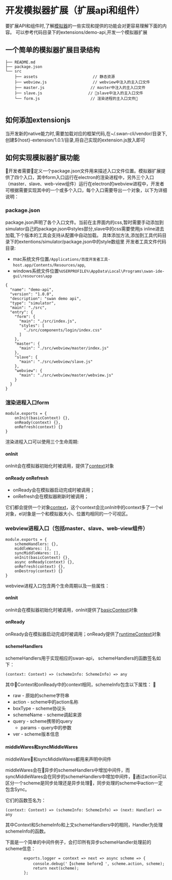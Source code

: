 # 开发模拟器扩展（扩展api和组件）

要扩展API和组件时,了解[模拟器](模拟器.md)的一些实现和提供的功能会对更容易理解下面的内容。
可以参考代码目录下的extensions/demo-api,开发一个模拟器扩展



## 一个简单的模拟器扩展目录结构

```
├── README.md
├── package.json
└── src 
    ├── assets                        // 静态资源
    ├── webview.js                    // webview中注入的主入口文件
    ├── master.js                    // master中注入的主入口文件
    ├── slave.js                    // slave中注入的主入口文件
    └── form.js                      // 渲染进程的主入口文件
    
```



## 如何添加extensionjs
当开发新的native能力时,需要加载对应的框架代码,在~/.swan-cli/vendor/目录下,创建${host}-extension/1.0.1/目录,将自己实现的extension.js放入即可

## 如何实现模拟器扩展功能

开发者需要定义一个package.json文件用来描述入口文件位置。模拟器扩展提供了四个入口，其中form入口运行在electron的渲染进程中，另外三个入口（master、slave、web-view组件）运行在electron的webview进程中，开发者可根据需要实现其中的一个或多个入口，每个入口需要导出一个对象，以下为详细说明：

### package.json
package.json声明了各个入口文件。当前在主界面内的css,暂时需要手动添加到simulator自己的package.json中styles部分,slave中的css需要使用js inline进去加载,下个版本的工具会支持从配置中自动加载。
具体添加方法,添加到工具代码目录下的extentions/simulator/package.json中的style数组里
开发者工具文件代码目录:
   - mac系统文件位置`/Applications/百度开发者工具-host.app/Contents/Resources/app`,
   - windows系统文件位置`%USERPROFILE%\AppData\Local\Programs\swan-ide-gui\resources\app`


    {
      "name": "demo-api",
      "version": "1.0.0",
      "description": "swan demo api",
      "type": "simulator",
      "main": "./src",
      "entry": {
        "form": {
          "main": "./src/index.js",
          "styles": [
            "./src/components/login/index.css"
          ]
        },
        "master": {
          "main": "./src/webview/master/index.js"
        },
        "slave": {
          "main": "./src/webview/slave.js"
        },
        "webview": {
          "main": "./src/webview/master/webview.js"
        }
      }
    }

<p style="display:none">
todo  css如何引入。。
###index.js
index.js>整个simulator api extension的入口文件,需要返回给渲染进程、webview的入口文件地址。
</p>


### 渲染进程入口form
```
module.exports = {
    onInit(basicContext) {},
    onReady(context) {},
    onRefresh(context) {}
}
```
渲染进程入口可以使用三个生命周期:
#### onInit
onInit会在模拟器初始化时被调用，提供了[context](api/form-basic-context.md)对象

#### onReady onRefresh
- onReady会在模拟器启动完成时被调用；
- onRefresh会在模拟器刷新时被调用；

它们都会提供一个对象[context](api/form-runtime-context.md)，这个context会比onInit中的context多了一个el对象，el对象是一个和模拟器大小、位置均相同的一个可视区。


### webview进程入口（包括master、slave、web-view组件）
```
module.exports = {
    schemeHandlers: {},
    middleWares: [],
    syncMiddleWares: [],
    onInit(basicContext) {},
    async onReady(context) {},
    onRefresh(context) {},
    onDestroy(context) {}
}
```
webview进程入口包含两个生命周期以及一些属性：
#### onInit
onInit会在模拟器初始化时被调用，onInit提供了[basicContext](api/webview-basic-context.md)对象

#### onReady
onReady会在模拟器启动完成时被调用；onReady提供了[runtimeContext](api/webview-runtime-context.md)对象

#### schemeHandlers
schemeHandlers用于实现相应的swan-api，
schemeHandlers的函数签名如下：

`(context: Context) => (schemeInfo: SchemeInfo) => any`

其中Context和onReady中的context相同，schemeInfo包含以下属性：

- raw - 原始的scheme字符串
- action - scheme中的action名称
- boxType - scheme协议头
- schemeName - scheme调起来源
- query - scheme携带的query
    - params - query中的参数
- ver - scheme版本信息

#### middleWares和syncMiddleWares
middleWare和syncMiddleWares都用来声明中间件

middleWares会在异步的schemeHandlers中增加中间件，而syncMiddleWares会在同步的schemeHandlers中增加中间件，通过action可以区分一个scheme是同步处理还是异步处理，同步处理的scheme中action一定包含Sync。

它们的函数签名为：

`(context: Context) => (schemeInfo: SchemeInfo) => (next: Handler) => any`

其中Context和SchemeInfo和上文schemeHandlers中的相同，Handler为处理schemeInfo的函数。

下面是一个简单的中间件例子，会打印所有异步schemeHandler处理前的scheme信息：
```
        exports.logger = context => next => async scheme => {
            console.debug('【scheme before】', scheme.action, scheme);
            return next(scheme);
        };
```

